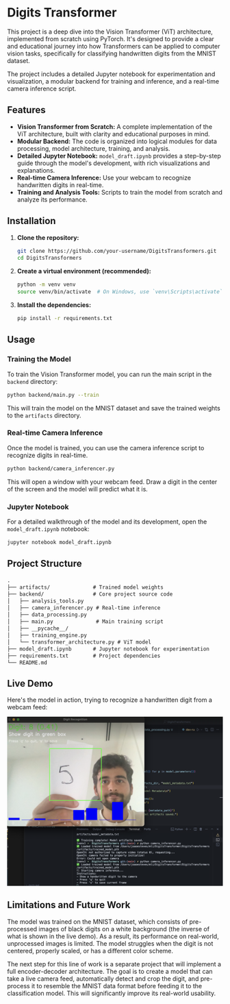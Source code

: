 # Digits Transformer

This project is a deep dive into the Vision Transformer (ViT) architecture, implemented from scratch using PyTorch. It's designed to provide a clear and educational journey into how Transformers can be applied to computer vision tasks, specifically for classifying handwritten digits from the MNIST dataset.

The project includes a detailed Jupyter notebook for experimentation and visualization, a modular backend for training and inference, and a real-time camera inference script.

## Features

*   **Vision Transformer from Scratch:** A complete implementation of the ViT architecture, built with clarity and educational purposes in mind.
*   **Modular Backend:** The code is organized into logical modules for data processing, model architecture, training, and analysis.
*   **Detailed Jupyter Notebook:** `model_draft.ipynb` provides a step-by-step guide through the model's development, with rich visualizations and explanations.
*   **Real-time Camera Inference:** Use your webcam to recognize handwritten digits in real-time.
*   **Training and Analysis Tools:** Scripts to train the model from scratch and analyze its performance.

## Installation

1.  **Clone the repository:**
    ```bash
    git clone https://github.com/your-username/DigitsTransformers.git
    cd DigitsTransformers
    ```

2.  **Create a virtual environment (recommended):**
    ```bash
    python -m venv venv
    source venv/bin/activate  # On Windows, use `venv\Scripts\activate`
    ```

3.  **Install the dependencies:**
    ```bash
    pip install -r requirements.txt
    ```

## Usage

### Training the Model

To train the Vision Transformer model, you can run the main script in the `backend` directory:

```bash
python backend/main.py --train
```

This will train the model on the MNIST dataset and save the trained weights to the `artifacts` directory.

### Real-time Camera Inference

Once the model is trained, you can use the camera inference script to recognize digits in real-time.

```bash
python backend/camera_inferencer.py
```

This will open a window with your webcam feed. Draw a digit in the center of the screen and the model will predict what it is.

### Jupyter Notebook

For a detailed walkthrough of the model and its development, open the `model_draft.ipynb` notebook:

```bash
jupyter notebook model_draft.ipynb
```

## Project Structure

```
.
├── artifacts/              # Trained model weights
├── backend/                # Core project source code
│   ├── analysis_tools.py
│   ├── camera_inferencer.py # Real-time inference
│   ├── data_processing.py
│   ├── main.py              # Main training script
│   ├── __pycache__/
│   ├── training_engine.py
│   └── transformer_architecture.py # ViT model
├── model_draft.ipynb       # Jupyter notebook for experimentation
├── requirements.txt        # Project dependencies
└── README.md
```

## Live Demo

Here's the model in action, trying to recognize a handwritten digit from a webcam feed:

![Live Demo](picture_testing.png)

## Limitations and Future Work

The model was trained on the MNIST dataset, which consists of pre-processed images of black digits on a white background (the inverse of what is shown in the live demo). As a result, its performance on real-world, unprocessed images is limited. The model struggles when the digit is not centered, properly scaled, or has a different color scheme.

The next step for this line of work is a separate project that will implement a full encoder-decoder architecture. The goal is to create a model that can take a live camera feed, automatically detect and crop the digit, and pre-process it to resemble the MNIST data format before feeding it to the classification model. This will significantly improve its real-world usability.
